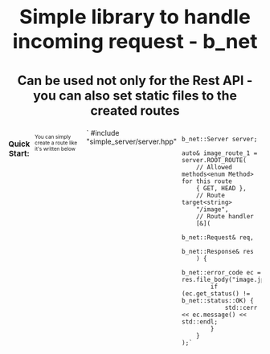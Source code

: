 <h1 align="center" style="font-size: 40px">
    Simple library to handle incoming request - b_net
<h1>

<h2 align="center" style="font-size: 25px; font-family: ">
    Can be used not only for the Rest API - you can also set static files to the created routes
</h2>

<div style="display: flex; gap: 10px; flex-diration: column">
    <h3 align="center" style="font-size: 15px">Quick Start:</h3>
    <p style="font-size: 10px">
        You can simply create a route like it's written below
    </p>
    ` 
    #include "simple_server/server.hpp"

    b_net::Server server;

    auto& image_route_1 = server.ROOT_ROUTE(
        // Allowed methods<enum Method> for this route
        { GET, HEAD },
        // Route target<string>
        "/image",
        // Route handler
        [&](
            b_net::Request& req,
            b_net::Response& res
        ) {
            b_net::error_code ec = res.file_body("image.jpg");
            if (ec.get_status() != b_net::status::OK) {
                std::cerr << ec.message() << std::endl;
            }
        }
    );`
</div>